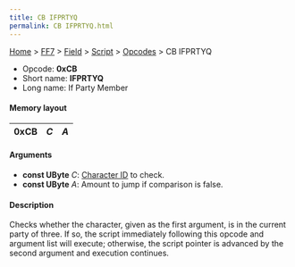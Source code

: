 ```yaml
---
title: CB IFPRTYQ
permalink: CB IFPRTYQ.html
---
```


[Home](../../../../Main%20Page.md) > [FF7](../../../../FF7.md) > [Field](../../../Field.md) > [Script](../../Script.md) > [Opcodes](../Opcodes.md) > CB IFPRTYQ

-   Opcode: **0xCB**
-   Short name: **IFPRTYQ**
-   Long name: If Party Member

#### Memory layout

| 0xCB | *C* | *A* |
|------|-----|-----|

#### Arguments

-   **const UByte** *C*: [Character ID][] to check.
-   **const UByte** *A*: Amount to jump if comparison is false.

#### Description

Checks whether the character, given as the first argument, is in the
current party of three. If so, the script immediately following this
opcode and argument list will execute; otherwise, the script pointer is
advanced by the second argument and execution continues.

  [Character ID]: ../../Character%20ID.md "wikilink"
